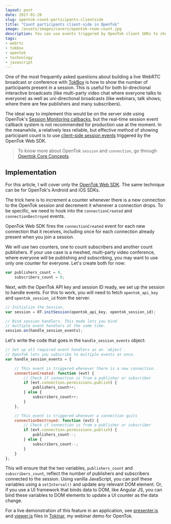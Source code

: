 ```yaml
---
layout: post
date: 2017-01-20
slug: opentok-count-participants-clientside
title: "Count participants client-side in OpenTok"
image: /assets/images/covers/opentok-room-count.jpg
description: You can use events triggered by OpenTok client SDKs to show the number of active participants in a multi-party WebRTC call running on TokBox, entirely on the client-side. Here is how.
tags:
- webrtc
- tokbox
- opentok
- technology
- javascript
---
```


One of the most frequently asked questions about building a live WebRTC broadcast or conference with [TokBox](https://tokbox.com) is how to show the number of participants present in a session. This is useful for both bi-directional interactive broadcasts (like multi-party video chat where everyone talks to everyone) as well as uni-directional broadcasts (like webinars, talk shows; where there are few publishers and many subscribers).

The ideal way to implement this would be on the server side using OpenTok's [Session Monitoring callbacks](https://tokbox.com/developer/guides/session-monitoring/), but the real-time session event callback system is not recommended for production use at the moment. In the meanwhile, a relatively less reliable, but effective method of showing participant count is to use [client-side session events](https://tokbox.com/developer/sdks/js/reference/Session.html#events) triggered by the OpenTok Web SDK.

> To know more about OpenTok `session` and `connection`, go through [Opentok Core Concepts](https://tokbox.com/developer/guides/core-concepts/).

## Implementation

<p class="note">For this article, I will cover only the <a href="https://tokbox.com/developer/sdks/js/">OpenTok Web SDK</a>. The same technique can be for OpenTok's Android and iOS SDKs.</p>

The trick here is to increment a counter whenever there is a new connection to the OpenTok session and decrement it whenever a connection drops. To be specific, we need to hook into the `connectionCreated` and `connectionDestroyed` events.

OpenTok Web SDK fires the `connectionCreated` event for each new connection that it receives, including once for each connection already present when you join a session.

We will use two counters, one to count subscribers and another count publishers. If your use case is a meshed, multi-party video conference, where everyone will be publishing and subscribing, you may want to use only one counter for everyone. Let's create both for now:

```javascript
var publishers_count = 0,
    subscribers_count = 0;
```

Next, with the OpenTok API key and session ID ready, we set up the session to handle events. For this to work, you will need to fetch `opentok_api_key` and `opentok_session_id` from the server.

```javascript
// Initialize the Session.
var session = OT.initSession(opentok_api_key, opentok_session_id);

// Bind session handlers. This mode lets you bind
// multiple event handlers at the same time.
session.on(handle_session_events);
```

Let's write the code that goes in the `handle_session_events` object:

```javascript
// Set up all required event handlers as an `object`.
// OpenTok lets you subscribe to multiple events at once.
var handle_session_events = {

    // This event is triggered whenever there is a new connection.
    connectionCreated: function (evt) {
        // Check if connection is from a publisher or subscriber
        if (evt.connection.permissions.publish) {
            publishers_count++;
        } else {
            subscribers_count++;
        }
    },

    // This event is triggered whenever a connection quits
    connectionDestroyed: function (evt) {
        // Check if connection is from a publisher or subscriber
        if (evt.connection.permissions.publish) {
            publishers_count--;
        } else {
            subscribers_count--;
        }
    }
};
```

This will ensure that the two variables, `publishers_count` and `subscribers_count`, reflect the number of publishers and subscribers connected to the session. Using vanilla JavaScript, you can poll these variables using a `setInterval()` and update any relevant DOM element. Or, if you use a UI framework that binds data to DOM, like Angular JS, you can bind these variables to DOM elements to update a UI counter as the data change.

For a live demonstration of this feature in an application, see [presenter.js](https://github.com/kaustavdm/tokinar/blob/master/assets/js/presenter.js) and [viewer.js](https://github.com/kaustavdm/tokinar/blob/master/assets/js/viewer.js) files in [Tokinar](https://github.com/kaustavdm/tokinar), my webinar demo for OpenTok.
